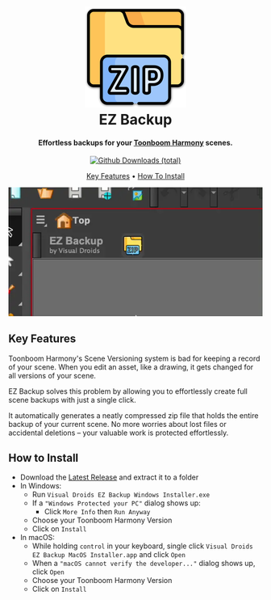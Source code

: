 <h1 align="center">
  <br>
  <a href="http://www.amitmerchant.com/electron-markdownify"><img src="https://raw.githubusercontent.com/visualdroids/EZ-Backup-for-Toonboom-Harmony/master/design/docs/ezbackup.png" alt="EZ Backup" width="200"></a>
  <br>
  EZ Backup
  <br>
</h1>

<h4 align="center">Effortless backups for your <a href="https://www.toonboom.com/products/harmony" target="_blank">Toonboom Harmony</a> scenes.</h4>

<div align="center">

[![Github Downloads (total)](https://img.shields.io/github/downloads/visualdroids/EZ-Backup-for-Toonboom-Harmony/total)](https://)

<!-- <p align="center">
  <a href="#how-to-use">English</a> •
  <a href="#key-features">Spanish</a>
</p> -->
<p align="center">
  <a href="#key-features">Key Features</a>
   •
  <a href="#how-to-install">How To Install</a>
   <!-- • -->
  <!-- <a href="#how-to-use">How To Use</a> • -->
  <!-- <a href="#download">Download</a> • -->
  <!-- <a href="#credits">Credits</a> • -->
  <!-- <a href="#related">Related</a> • -->
  <!-- <a href="#license">License</a> -->
</p>

![](design/docs/ezbackup.webp)

</div>

## Key Features

Toonboom Harmony's Scene Versioning system is bad for keeping a record of your scene. When you edit an asset, like a drawing, it gets changed for all versions of your scene.

EZ Backup solves this problem by allowing you to effortlessly create full scene backups with just a single click.

It automatically generates a neatly compressed zip file that holds the entire backup of your current scene. No more worries about lost files or accidental deletions – your valuable work is protected effortlessly.

## How to Install

- Download the [Latest Release](https://github.com/VisualDroids/EZ-Backup-for-Toonboom-Harmony/releases/latest) and extract it to a folder
- In Windows:
  - Run `Visual Droids EZ Backup Windows Installer.exe`
  - If a `"Windows Protected your PC"` dialog shows up:
    - Click `More Info` then `Run Anyway`
  - Choose your Toonboom Harmony Version
  - Click on `Install`
- In macOS:
  - While holding `control` in your keyboard, single click `Visual Droids EZ Backup MacOS Installer.app` and click `Open`
  - When a `"macOS cannot verify the developer..."` dialog shows up, click `Open`
  - Choose your Toonboom Harmony Version
  - Click on `Install`
